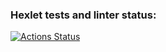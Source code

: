 ### Hexlet tests and linter status:
[![Actions Status](https://github.com/Katalistik/frontend-project-lvl1/workflows/hexlet-check/badge.svg)](https://github.com/Katalistik/frontend-project-lvl1/actions)